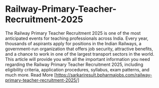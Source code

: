 # Railway-Primary-Teacher-Recruitment-2025
The Railway Primary Teacher Recruitment 2025 is one of the most anticipated events for teaching professionals across India. Every year, thousands of aspirants apply for positions in the Indian Railways, a government-run organization that offers job security, attractive benefits, and a chance to work in one of the largest transport sectors in the world. This article will provide you with all the important information you need regarding the Railway Primary Teacher Recruitment 2025, including eligibility criteria, application procedures, syllabus, exam patterns, and much more.
Read More [https://sarkariresult.bpharmajobs.com/railway-primary-teacher-recruitment-2025/]
